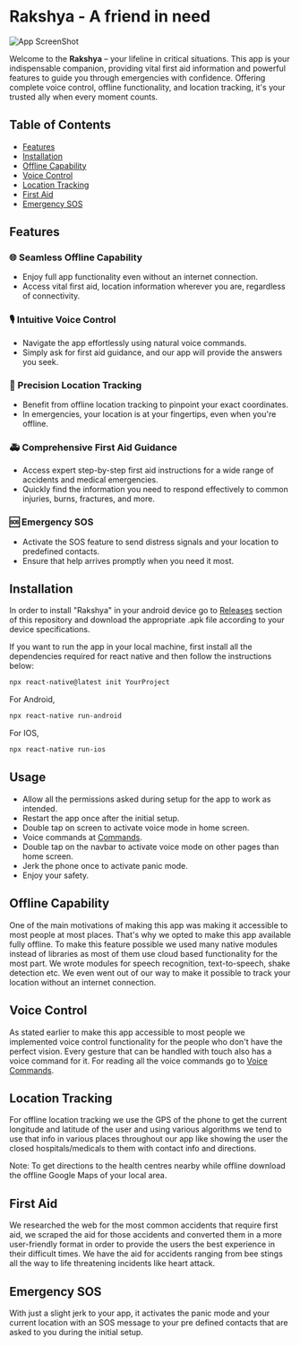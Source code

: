 # Rakshya - A friend in need

![App ScreenShot](https://i.postimg.cc/3JfvQ0PR/appLogo.jpg)

Welcome to the **Rakshya** – your lifeline in critical situations. This app is your indispensable companion, providing vital first aid information and powerful features to guide you through emergencies with confidence. Offering complete voice control, offline functionality, and location tracking, it's your trusted ally when every moment counts.

## Table of Contents

- [Features](#features)
- [Installation](#installation)
- [Offline Capability](#offline-capability)
- [Voice Control](#voice-control)
- [Location Tracking](#location-tracking)
- [First Aid](#first-aid)
- [Emergency SOS](#emergency-sos)

## Features

### 🌐 Seamless Offline Capability

- Enjoy full app functionality even without an internet connection.
- Access vital first aid, location information wherever you are, regardless of connectivity.

### 🎙️ Intuitive Voice Control

- Navigate the app effortlessly using natural voice commands.
- Simply ask for first aid guidance, and our app will provide the answers you seek.

### 📍 Precision Location Tracking

- Benefit from offline location tracking to pinpoint your exact coordinates.
- In emergencies, your location is at your fingertips, even when you're offline.

### 🚑 Comprehensive First Aid Guidance

- Access expert step-by-step first aid instructions for a wide range of accidents and medical emergencies.
- Quickly find the information you need to respond effectively to common injuries, burns, fractures, and more.

### 🆘 Emergency SOS

- Activate the SOS feature to send distress signals and your location to predefined contacts.
- Ensure that help arrives promptly when you need it most.

## Installation

In order to install "Rakshya" in your android device go to [Releases](https://github.com/Aman-in-GitHub/Rakshya-KUHackfest2023/releases/tag/v1.0.0) section of this repository and download the appropriate .apk file according to your device specifications.

If you want to run the app in your local machine, first install all the dependencies required for react native and then follow the instructions below:

```bash
npx react-native@latest init YourProject
```

For Android,

```bash
npx react-native run-android
```

For IOS,

```bash
npx react-native run-ios
```

## Usage

- Allow all the permissions asked during setup for the app to work as intended.
- Restart the app once after the initial setup.
- Double tap on screen to activate voice mode in home screen.
- Voice commands at [Commands](https://github.com/Aman-in-GitHub/Rakshya-KUHackfest2023/blob/main/voicecommands.md).
- Double tap on the navbar to activate voice mode on other pages than home screen.
- Jerk the phone once to activate panic mode.
- Enjoy your safety.

## Offline Capability

One of the main motivations of making this app was making it accessible to most people at most places. That's why we opted to make this app available fully offline. To make this feature possible we used many native modules instead of libraries as most of them use cloud based functionality for the most part. We wrote modules for speech recognition, text-to-speech, shake detection etc. We even went out of our way to make it possible to track your location without an internet connection.

## Voice Control

As stated earlier to make this app accessible to most people we implemented voice control functionality for the people who don't have the perfect vision. Every gesture that can be handled with touch also has a voice command for it. For reading all the voice commands go to [Voice Commands](https://github.com/Aman-in-GitHub/Rakshya-KUHackfest2023/blob/main/voicecommands.md).

## Location Tracking

For offline location tracking we use the GPS of the phone to get the current longitude and latitude of the user and using various algorithms we tend to use that info in various places throughout our app like showing the user the closed hospitals/medicals to them with contact info and directions.

Note: To get directions to the health centres nearby while offline download the offline Google Maps of your local area.

## First Aid

We researched the web for the most common accidents that require first aid, we scraped the aid for those accidents and converted them in a more user-friendly format in order to provide the users the best experience in their difficult times. We have the aid for accidents ranging from bee stings all the way to life threatening incidents like heart attack.

## Emergency SOS

With just a slight jerk to your app, it activates the panic mode and your current location with an SOS message to your pre defined contacts that are asked to you during the initial setup.
